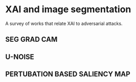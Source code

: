 # XAI and image segmentation
A survey of works that relate XAI to adversarial attacks.

## SEG GRAD CAM

## U-NOISE

## PERTUBATION BASED SALIENCY MAP
